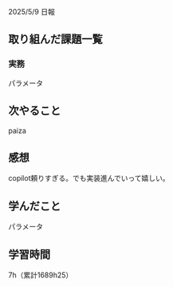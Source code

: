2025/5/9 日報
## 取り組んだ課題一覧



### 実務
パラメータ


## 次やること
paiza



## 感想
copilot頼りすぎる。でも実装進んでいって嬉しい。


## 学んだこと
パラメータ

## 学習時間
7h（累計1689h25）

